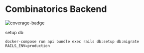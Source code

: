 # Combinatorics Backend 
![coverage-badge](/coverage/coverage_badge_total.svg)

setup db

`docker-compose run api bundle exec rails db:setup db:migrate RAILS_ENV=production`

